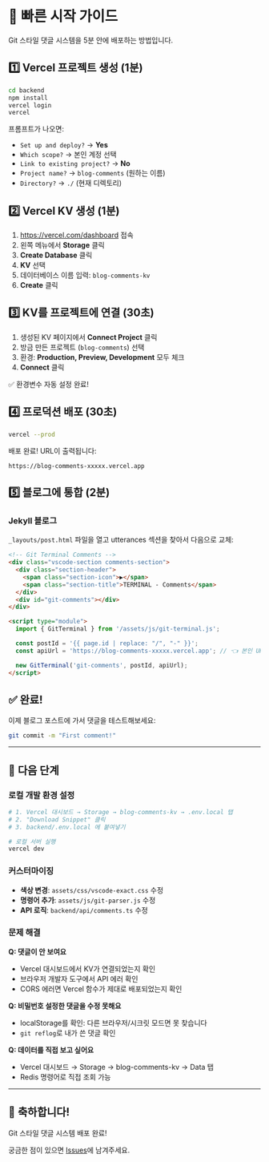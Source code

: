 # 🚀 빠른 시작 가이드

Git 스타일 댓글 시스템을 5분 안에 배포하는 방법입니다.

## 1️⃣ Vercel 프로젝트 생성 (1분)

```bash
cd backend
npm install
vercel login
vercel
```

프롬프트가 나오면:
- `Set up and deploy?` → **Yes**
- `Which scope?` → 본인 계정 선택
- `Link to existing project?` → **No**
- `Project name?` → `blog-comments` (원하는 이름)
- `Directory?` → `./` (현재 디렉토리)

## 2️⃣ Vercel KV 생성 (1분)

1. https://vercel.com/dashboard 접속
2. 왼쪽 메뉴에서 **Storage** 클릭
3. **Create Database** 클릭
4. **KV** 선택
5. 데이터베이스 이름 입력: `blog-comments-kv`
6. **Create** 클릭

## 3️⃣ KV를 프로젝트에 연결 (30초)

1. 생성된 KV 페이지에서 **Connect Project** 클릭
2. 방금 만든 프로젝트 (`blog-comments`) 선택
3. 환경: **Production, Preview, Development** 모두 체크
4. **Connect** 클릭

✅ 환경변수 자동 설정 완료!

## 4️⃣ 프로덕션 배포 (30초)

```bash
vercel --prod
```

배포 완료! URL이 출력됩니다:
```
https://blog-comments-xxxxx.vercel.app
```

## 5️⃣ 블로그에 통합 (2분)

### Jekyll 블로그

`_layouts/post.html` 파일을 열고 utterances 섹션을 찾아서 다음으로 교체:

```html
<!-- Git Terminal Comments -->
<div class="vscode-section comments-section">
  <div class="section-header">
    <span class="section-icon">▶</span>
    <span class="section-title">TERMINAL - Comments</span>
  </div>
  <div id="git-comments"></div>
</div>

<script type="module">
  import { GitTerminal } from '/assets/js/git-terminal.js';

  const postId = '{{ page.id | replace: "/", "-" }}';
  const apiUrl = 'https://blog-comments-xxxxx.vercel.app'; // 👈 본인 URL

  new GitTerminal('git-comments', postId, apiUrl);
</script>
```

## ✅ 완료!

이제 블로그 포스트에 가서 댓글을 테스트해보세요:

```bash
git commit -m "First comment!"
```

---

## 📝 다음 단계

### 로컬 개발 환경 설정

```bash
# 1. Vercel 대시보드 → Storage → blog-comments-kv → .env.local 탭
# 2. "Download Snippet" 클릭
# 3. backend/.env.local 에 붙여넣기

# 로컬 서버 실행
vercel dev
```

### 커스터마이징

- **색상 변경**: `assets/css/vscode-exact.css` 수정
- **명령어 추가**: `assets/js/git-parser.js` 수정
- **API 로직**: `backend/api/comments.ts` 수정

### 문제 해결

**Q: 댓글이 안 보여요**
- Vercel 대시보드에서 KV가 연결되었는지 확인
- 브라우저 개발자 도구에서 API 에러 확인
- CORS 에러면 Vercel 함수가 제대로 배포되었는지 확인

**Q: 비밀번호 설정한 댓글을 수정 못해요**
- localStorage를 확인: 다른 브라우저/시크릿 모드면 못 찾습니다
- `git reflog`로 내가 쓴 댓글 확인

**Q: 데이터를 직접 보고 싶어요**
- Vercel 대시보드 → Storage → blog-comments-kv → Data 탭
- Redis 명령어로 직접 조회 가능

---

## 🎉 축하합니다!

Git 스타일 댓글 시스템 배포 완료!

궁금한 점이 있으면 [Issues](https://github.com/yunjeongiya/yunjeongiya.github.io/issues)에 남겨주세요.
